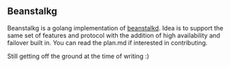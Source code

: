 ## Beanstalkg

Beanstalkg is a golang implementation of [beanstalkd](https://github.com/kr/beanstalkd). Idea is to support the same set of features and protocol with the addition of
high availability and failover built in. You can read the plan.md if interested in contributing.

Still getting off the ground at the time of writing :)
